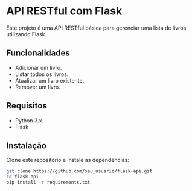 # API RESTful com Flask

Este projeto é uma API RESTful básica para gerenciar uma lista de livros utilizando Flask.

## Funcionalidades

- Adicionar um livro.
- Listar todos os livros.
- Atualizar um livro existente.
- Remover um livro.

## Requisitos

- Python 3.x
- Flask

## Instalação

Clone este repositório e instale as dependências:

```sh
git clone https://github.com/seu_usuario/flask-api.git
cd flask-api
pip install -r requirements.txt
